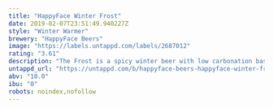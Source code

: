 ```yaml
---
title: "HappyFace Winter Frost"
date: 2019-02-07T23:51:49.940227Z
style: "Winter Warmer"
brewery: "HappyFace Beers"
image: "https://labels.untappd.com/labels/2687012"
rating: "3.61"
description: "The Frost is a spicy winter beer with low carbonation based on the classic Belgian Quadrupel style with addition of thyme, cinnamon, cloves, orange peel and coriander. "
untappd_url: "https://untappd.com/b/happyface-beers-happyface-winter-frost/2687012"
abv: "10.0"
ibu: "0"
robots: noindex,nofollow
---
```

